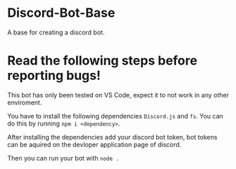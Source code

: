 # Discord-Bot-Base
 A base for creating a discord bot.
 
 # Read the following steps before reporting bugs!
This bot has only been tested on VS Code, expect it to not work in any other enviroment.

You have to install the following dependencies `Discord.js` and `fs`. You can do this by running `npm i <dependency>`.

After installing the dependencies add your discord bot token, bot tokens can be aquired on the devloper application page of discord.

Then you can run your bot with `node .`
